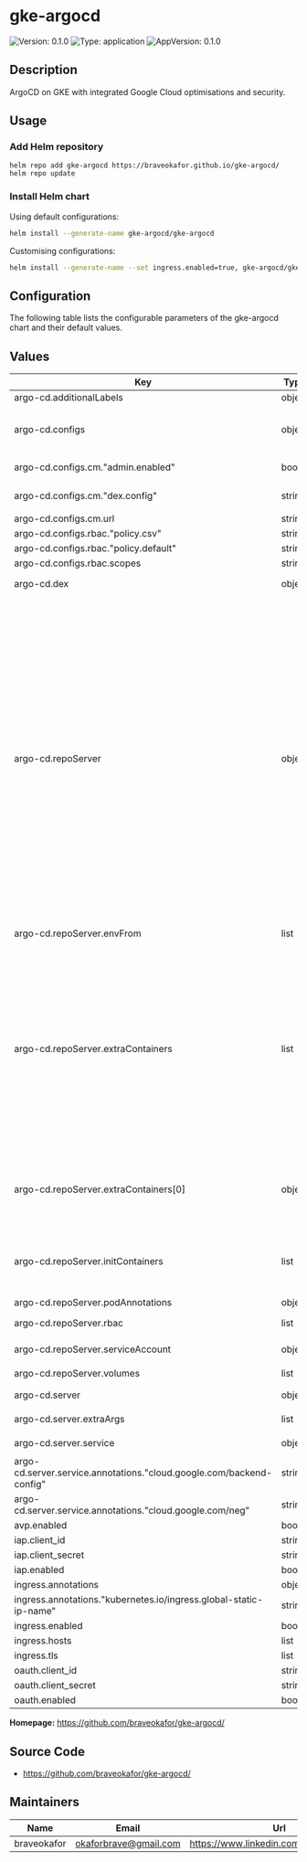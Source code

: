 
# gke-argocd

![Version: 0.1.0](https://img.shields.io/badge/Version-0.1.0-informational?style=flat-square) ![Type: application](https://img.shields.io/badge/Type-application-informational?style=flat-square) ![AppVersion: 0.1.0](https://img.shields.io/badge/AppVersion-0.1.0-informational?style=flat-square)

## Description

ArgoCD on GKE with integrated Google Cloud optimisations and security.

## Usage

### Add Helm repository

```shell
helm repo add gke-argocd https://braveokafor.github.io/gke-argocd/
helm repo update
```

### Install Helm chart

Using default configurations:

```bash
helm install --generate-name gke-argocd/gke-argocd
```

Customising configurations:

```bash
helm install --generate-name --set ingress.enabled=true, gke-argocd/gke-argocd
```

## Configuration

The following table lists the configurable parameters of the gke-argocd chart and their default values.

## Values

| Key | Type | Default | Description |
|-----|------|---------|-------------|
| argo-cd.additionalLabels | object | `{"app.kubernetes.io/part-of":"argocd"}` | Additional Labels for Argo CD |
| argo-cd.configs | object | `{"cm":{"admin.enabled":false,"dex.config":"connectors:\n- config:\n    issuer: https://accounts.google.com\n    clientID: $gke-argocd-oauth-secret:client_id\n    clientSecret: $gke-argocd-oauth-secret:client_secret\n  type: oidc\n  id: google\n  name: Google\n","url":"http://argocd.example.com"},"rbac":{"policy.csv":"g, user@example.com, role:admin\n","policy.default":"role:readonly","scopes":"[groups, email]"}}` | Configurations for Argo CD components |
| argo-cd.configs.cm."admin.enabled" | bool | `false` | Enable or disable admin account |
| argo-cd.configs.cm."dex.config" | string | `"connectors:\n- config:\n    issuer: https://accounts.google.com\n    clientID: $gke-argocd-oauth-secret:client_id\n    clientSecret: $gke-argocd-oauth-secret:client_secret\n  type: oidc\n  id: google\n  name: Google\n"` | Dex configuration for OIDC |
| argo-cd.configs.cm.url | string | `"http://argocd.example.com"` | Argo CD URL |
| argo-cd.configs.rbac."policy.csv" | string | `"g, user@example.com, role:admin\n"` | CSV for RBAC policies |
| argo-cd.configs.rbac."policy.default" | string | `"role:readonly"` | Default RBAC policy |
| argo-cd.configs.rbac.scopes | string | `"[groups, email]"` | RBAC scopes |
| argo-cd.dex | object | `{"servicePortHttpName":"tcp"}` | Dex service port configuration |
| argo-cd.repoServer | object | `{"envFrom":[{"secretRef":{"name":"argocd-vault-plugin-credentials"}}],"extraContainers":[{"command":["/var/run/argocd/argocd-cmp-server"],"image":"quay.io/argoproj/argocd:v2.6.7","name":"avp","securityContext":{"runAsNonRoot":true,"runAsUser":999},"volumeMounts":[{"mountPath":"/var/run/argocd","name":"var-files"},{"mountPath":"/home/argocd/cmp-server/plugins","name":"plugins"},{"mountPath":"/tmp","name":"cmp-tmp"},{"mountPath":"/home/argocd/cmp-server/config/plugin.yaml","name":"cmp-plugin","subPath":"avp.yaml"},{"mountPath":"/usr/local/bin/argocd-vault-plugin","name":"custom-tools","subPath":"argocd-vault-plugin"}]},{"command":["/var/run/argocd/argocd-cmp-server"],"image":"quay.io/argoproj/argocd:v2.6.7","name":"avp-helm","securityContext":{"runAsNonRoot":true,"runAsUser":999},"volumeMounts":[{"mountPath":"/var/run/argocd","name":"var-files"},{"mountPath":"/home/argocd/cmp-server/plugins","name":"plugins"},{"mountPath":"/tmp","name":"cmp-tmp"},{"mountPath":"/home/argocd/cmp-server/config/plugin.yaml","name":"cmp-plugin","subPath":"avp-helm.yaml"},{"mountPath":"/usr/local/bin/argocd-vault-plugin","name":"custom-tools","subPath":"argocd-vault-plugin"}]},{"command":["/var/run/argocd/argocd-cmp-server"],"image":"quay.io/argoproj/argocd:v2.6.7","name":"avp-kustomize","securityContext":{"runAsNonRoot":true,"runAsUser":999},"volumeMounts":[{"mountPath":"/var/run/argocd","name":"var-files"},{"mountPath":"/home/argocd/cmp-server/plugins","name":"plugins"},{"mountPath":"/tmp","name":"cmp-tmp"},{"mountPath":"/home/argocd/cmp-server/config/plugin.yaml","name":"cmp-plugin","subPath":"avp-kustomize.yaml"},{"mountPath":"/usr/local/bin/argocd-vault-plugin","name":"custom-tools","subPath":"argocd-vault-plugin"}]}],"initContainers":[{"args":["curl -L https://github.com/argoproj-labs/argocd-vault-plugin/releases/download/v$(AVP_VERSION)/argocd-vault-plugin_$(AVP_VERSION)_linux_amd64 -o argocd-vault-plugin && chmod +x argocd-vault-plugin && mv argocd-vault-plugin /custom-tools/\ncurl -L https://github.com/mikefarah/yq/releases/download/v${YQ_VERSION}/yq_linux_amd64 -o yq && chmod +x yq && mv yq /custom-tools/"],"command":["sh","-c"],"env":[{"name":"AVP_VERSION","value":"1.16.1"},{"name":"YQ_VERSION","value":"4.35.2"}],"image":"registry.access.redhat.com/ubi8","name":"download-tools","volumeMounts":[{"mountPath":"/custom-tools","name":"custom-tools"}]}],"podAnnotations":{"traffic.sidecar.istio.io/excludeOutboundPorts":"443"},"rbac":[{"apiGroups":[""],"resources":["secrets","configmaps"],"verbs":["get","list","watch"]}],"serviceAccount":{"annotations":{"iam.gke.io/gcp-service-account":"argocd-sa@example-project.iam.gserviceaccount.com"},"automountServiceAccountToken":true},"volumes":[{"configMap":{"name":"cmp-plugin"},"name":"cmp-plugin"},{"emptyDir":{},"name":"cmp-tmp"},{"emptyDir":{},"name":"custom-tools"}]}` | Repo Server configurations |
| argo-cd.repoServer.envFrom | list | `[{"secretRef":{"name":"argocd-vault-plugin-credentials"}}]` | Argo Vault Plugin configurations |
| argo-cd.repoServer.extraContainers | list | `[{"command":["/var/run/argocd/argocd-cmp-server"],"image":"quay.io/argoproj/argocd:v2.6.7","name":"avp","securityContext":{"runAsNonRoot":true,"runAsUser":999},"volumeMounts":[{"mountPath":"/var/run/argocd","name":"var-files"},{"mountPath":"/home/argocd/cmp-server/plugins","name":"plugins"},{"mountPath":"/tmp","name":"cmp-tmp"},{"mountPath":"/home/argocd/cmp-server/config/plugin.yaml","name":"cmp-plugin","subPath":"avp.yaml"},{"mountPath":"/usr/local/bin/argocd-vault-plugin","name":"custom-tools","subPath":"argocd-vault-plugin"}]},{"command":["/var/run/argocd/argocd-cmp-server"],"image":"quay.io/argoproj/argocd:v2.6.7","name":"avp-helm","securityContext":{"runAsNonRoot":true,"runAsUser":999},"volumeMounts":[{"mountPath":"/var/run/argocd","name":"var-files"},{"mountPath":"/home/argocd/cmp-server/plugins","name":"plugins"},{"mountPath":"/tmp","name":"cmp-tmp"},{"mountPath":"/home/argocd/cmp-server/config/plugin.yaml","name":"cmp-plugin","subPath":"avp-helm.yaml"},{"mountPath":"/usr/local/bin/argocd-vault-plugin","name":"custom-tools","subPath":"argocd-vault-plugin"}]},{"command":["/var/run/argocd/argocd-cmp-server"],"image":"quay.io/argoproj/argocd:v2.6.7","name":"avp-kustomize","securityContext":{"runAsNonRoot":true,"runAsUser":999},"volumeMounts":[{"mountPath":"/var/run/argocd","name":"var-files"},{"mountPath":"/home/argocd/cmp-server/plugins","name":"plugins"},{"mountPath":"/tmp","name":"cmp-tmp"},{"mountPath":"/home/argocd/cmp-server/config/plugin.yaml","name":"cmp-plugin","subPath":"avp-kustomize.yaml"},{"mountPath":"/usr/local/bin/argocd-vault-plugin","name":"custom-tools","subPath":"argocd-vault-plugin"}]}]` | Extra containers in the repo server |
| argo-cd.repoServer.extraContainers[0] | object | `{"command":["/var/run/argocd/argocd-cmp-server"],"image":"quay.io/argoproj/argocd:v2.6.7","name":"avp","securityContext":{"runAsNonRoot":true,"runAsUser":999},"volumeMounts":[{"mountPath":"/var/run/argocd","name":"var-files"},{"mountPath":"/home/argocd/cmp-server/plugins","name":"plugins"},{"mountPath":"/tmp","name":"cmp-tmp"},{"mountPath":"/home/argocd/cmp-server/config/plugin.yaml","name":"cmp-plugin","subPath":"avp.yaml"},{"mountPath":"/usr/local/bin/argocd-vault-plugin","name":"custom-tools","subPath":"argocd-vault-plugin"}]}` | ArgoCD Vault Plugin container configuration |
| argo-cd.repoServer.initContainers | list | `[{"args":["curl -L https://github.com/argoproj-labs/argocd-vault-plugin/releases/download/v$(AVP_VERSION)/argocd-vault-plugin_$(AVP_VERSION)_linux_amd64 -o argocd-vault-plugin && chmod +x argocd-vault-plugin && mv argocd-vault-plugin /custom-tools/\ncurl -L https://github.com/mikefarah/yq/releases/download/v${YQ_VERSION}/yq_linux_amd64 -o yq && chmod +x yq && mv yq /custom-tools/"],"command":["sh","-c"],"env":[{"name":"AVP_VERSION","value":"1.16.1"},{"name":"YQ_VERSION","value":"4.35.2"}],"image":"registry.access.redhat.com/ubi8","name":"download-tools","volumeMounts":[{"mountPath":"/custom-tools","name":"custom-tools"}]}]` | Initialization containers |
| argo-cd.repoServer.podAnnotations | object | `{"traffic.sidecar.istio.io/excludeOutboundPorts":"443"}` | Pod annotations |
| argo-cd.repoServer.rbac | list | `[{"apiGroups":[""],"resources":["secrets","configmaps"],"verbs":["get","list","watch"]}]` | RBAC configurations for the repo server |
| argo-cd.repoServer.serviceAccount | object | `{"annotations":{"iam.gke.io/gcp-service-account":"argocd-sa@example-project.iam.gserviceaccount.com"},"automountServiceAccountToken":true}` | Service account configurations |
| argo-cd.repoServer.volumes | list | `[{"configMap":{"name":"cmp-plugin"},"name":"cmp-plugin"},{"emptyDir":{},"name":"cmp-tmp"},{"emptyDir":{},"name":"custom-tools"}]` | Volume configurations |
| argo-cd.server | object | `{"extraArgs":["--insecure"],"service":{"annotations":{"cloud.google.com/backend-config":"{\"default\": \"gke-argocd-backend-config\"}","cloud.google.com/neg":"{\"ingress\": true}"}}}` | Server configurations |
| argo-cd.server.extraArgs | list | `["--insecure"]` | Additional arguments for the server |
| argo-cd.server.service | object | `{"annotations":{"cloud.google.com/backend-config":"{\"default\": \"gke-argocd-backend-config\"}","cloud.google.com/neg":"{\"ingress\": true}"}}` | Service annotations |
| argo-cd.server.service.annotations."cloud.google.com/backend-config" | string | `"{\"default\": \"gke-argocd-backend-config\"}"` | Backend configuration for GCP |
| argo-cd.server.service.annotations."cloud.google.com/neg" | string | `"{\"ingress\": true}"` | Network Endpoint Groups (NEG) configuration |
| avp.enabled | bool | `true` | Enabled |
| iap.client_id | string | `"abcde12345.apps.googleusercontent.com"` | Client id |
| iap.client_secret | string | `"abcde12345"` | Client secret |
| iap.enabled | bool | `false` | Enabled |
| ingress.annotations | object | `{"kubernetes.io/ingress.global-static-ip-name":"argocd-public-ip"}` | Annotations configurations |
| ingress.annotations."kubernetes.io/ingress.global-static-ip-name" | string | `"argocd-public-ip"` | Kubernetes.io/ingress.global-static-ip-name |
| ingress.enabled | bool | `false` | Enabled |
| ingress.hosts | list | `[{"host":"argocd.example.com","paths":[{"path":"/"}],"service":"argocd-server"}]` | Hosts |
| ingress.tls | list | `[]` | Tls |
| oauth.client_id | string | `"abcde12345.apps.googleusercontent.com"` | Client id |
| oauth.client_secret | string | `"abcde12345"` | Client secret |
| oauth.enabled | bool | `false` | Enabled |

**Homepage:** <https://github.com/braveokafor/gke-argocd/>

## Source Code

* <https://github.com/braveokafor/gke-argocd/>

## Maintainers

| Name | Email | Url |
| ---- | ------ | --- |
| braveokafor | <okaforbrave@gmail.com> | <https://www.linkedin.com/in/braveokafor/> |
